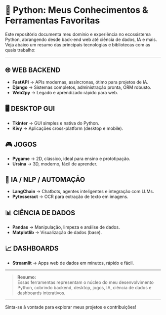 # 🐍 Python: Meus Conhecimentos & Ferramentas Favoritas

Este repositório documenta meu domínio e experiência no ecossistema Python, abrangendo desde back-end web até ciência de dados, IA e mais. Veja abaixo um resumo das principais tecnologias e bibliotecas com as quais trabalho:

---

## 🌐 WEB BACKEND
- **FastAPI** → APIs modernas, assíncronas, ótimo para projetos de IA.
- **Django** → Sistemas completos, administração pronta, ORM robusto.
- **Web2py** → Legado e aprendizado rápido para web.

## 🖥️ DESKTOP GUI
- **Tkinter** → GUI simples e nativa do Python.
- **Kivy** → Aplicações cross-platform (desktop e mobile).

## 🎮 JOGOS
- **Pygame** → 2D, clássico, ideal para ensino e prototipação.
- **Ursina** → 3D, moderno, fácil de aprender.

## 🤖 IA / NLP / AUTOMAÇÃO
- **LangChain** → Chatbots, agentes inteligentes e integração com LLMs.
- **Pytesseract** → OCR para extração de texto em imagens.

## 📊 CIÊNCIA DE DADOS
- **Pandas** → Manipulação, limpeza e análise de dados.
- **Matplotlib** → Visualização de dados (base).

## 📈 DASHBOARDS
- **Streamlit** → Apps web de dados em minutos, rápido e fácil.

---

> **Resumo:**  
Essas ferramentas representam o núcleo do meu desenvolvimento Python, cobrindo backend, desktop, jogos, IA, ciência de dados e dashboards interativos.

---

Sinta-se à vontade para explorar meus projetos e contribuições!
